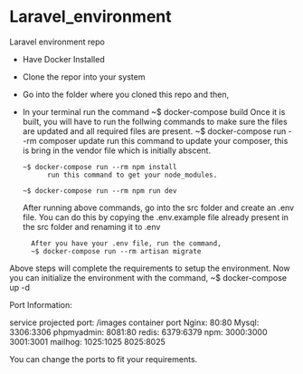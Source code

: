 # Laravel_environment
Laravel environment repo

- Have Docker Installed

- Clone the repor into your system

- Go into the folder where  you cloned this repo and then, 

- In your terminal run the command ~$ docker-compose build
    Once it is built, you will have to run the follwing commands to make sure the files are updated and all required files are present.
      ~$ docker-compose run --rm composer update
            run this command to update your composer, this is bring in the vendor file which is initially abscent.
      
      ~$ docker-compose run --rm npm install
            run this command to get your node_modules.
            
      ~$ docker-compose run --rm npm run dev
      
    After running above commands, go into the src folder and create an .env file.
    You can do this by copying the .env.example file already present in the src folder and renaming it to .env
    
        After you have your .env file, run the command,
        ~$ docker-compose run --rm artisan migrate
        
Above steps will complete the requirements to setup the environment. Now you can initialize the environment with the command,
~$ docker-compose up -d


Port Information:

service     projected port:
/images     container port
Nginx:      80:80
Mysql:      3306:3306
phpmyadmin: 8081:80
redis:      6379:6379
npm:        3000:3000
            3001:3001
mailhog:    1025:1025
            8025:8025
            
You can change the ports to fit your requirements.      
      
